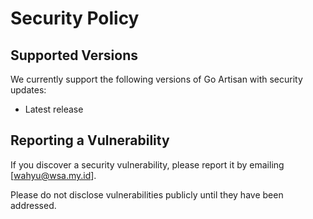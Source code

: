 # Security Policy

## Supported Versions
We currently support the following versions of Go Artisan with security updates:
- Latest release

## Reporting a Vulnerability
If you discover a security vulnerability, please report it by emailing [wahyu@wsa.my.id].

Please do not disclose vulnerabilities publicly until they have been addressed.

